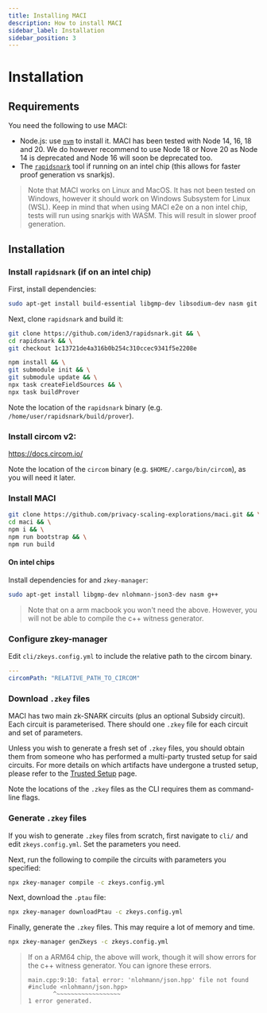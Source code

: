 ```yaml
---
title: Installing MACI
description: How to install MACI
sidebar_label: Installation
sidebar_position: 3
---
```


# Installation

## Requirements

You need the following to use MACI:

- Node.js: use [`nvm`](https://github.com/nvm-sh/nvm) to install it. MACI has
  been tested with Node 14, 16, 18 and 20. We do however recommend to use Node 18 or Nove 20 as Node 14 is deprecated and Node 16 will soon be deprecated too.
- The [`rapidsnark`](https://github.com/iden3/rapidsnark) tool if running on an intel chip (this allows for faster proof generation vs snarkjs).

> Note that MACI works on Linux and MacOS. It has not been tested on Windows, however it should work on Windows Subsystem for Linux (WSL). Keep in mind that when using MACI e2e on a non intel chip, tests will run using snarkjs with WASM. This will result in slower proof generation.

## Installation

### Install `rapidsnark` (if on an intel chip)

First, install dependencies:

```bash
sudo apt-get install build-essential libgmp-dev libsodium-dev nasm git
```

Next, clone `rapidsnark` and build it:

```bash
git clone https://github.com/iden3/rapidsnark.git && \
cd rapidsnark && \
git checkout 1c13721de4a316b0b254c310ccec9341f5e2208e

npm install && \
git submodule init && \
git submodule update && \
npx task createFieldSources && \
npx task buildProver
```

Note the location of the `rapidsnark` binary (e.g.
`/home/user/rapidsnark/build/prover`).

### Install circom v2:

https://docs.circom.io/

Note the location of the `circom` binary (e.g. `$HOME/.cargo/bin/circom`), as you will need it later.

### Install MACI

```bash
git clone https://github.com/privacy-scaling-explorations/maci.git && \
cd maci && \
npm i && \
npm run bootstrap && \
npm run build
```

#### On intel chips

Install dependencies for and `zkey-manager`:

```bash
sudo apt-get install libgmp-dev nlohmann-json3-dev nasm g++
```

> Note that on a arm macbook you won't need the above. However, you will not be able to compile the c++ witness generator.

### Configure zkey-manager

Edit `cli/zkeys.config.yml` to include the relative path to the
circom binary.

```yml
---
circomPath: "RELATIVE_PATH_TO_CIRCOM"
```

### Download `.zkey` files

MACI has two main zk-SNARK circuits (plus an optional Subsidy circuit). Each circuit is parameterised. There should one
`.zkey` file for each circuit and set of parameters.

Unless you wish to generate a fresh set of `.zkey` files, you should obtain
them from someone who has performed a multi-party trusted setup for said
circuits. For more details on which artifacts have undergone a trusted setup, please refer to the [Trusted Setup](https://maci.pse.dev/docs/trusted-setup) page.

Note the locations of the `.zkey` files as the CLI requires them as command-line flags.

### Generate `.zkey` files

If you wish to generate `.zkey` files from scratch, first navigate to `cli/`
and edit `zkeys.config.yml`. Set the parameters you need.

Next, run the following to compile the circuits with parameters you specified:

```bash
npx zkey-manager compile -c zkeys.config.yml
```

Next, download the `.ptau` file:

```bash
npx zkey-manager downloadPtau -c zkeys.config.yml
```

Finally, generate the `.zkey` files. This may require a lot of memory and time.

```bash
npx zkey-manager genZkeys -c zkeys.config.yml
```

> If on a ARM64 chip, the above will work, though it will show errors for the c++ witness generator. You can ignore these errors.
>
> ```
> main.cpp:9:10: fatal error: 'nlohmann/json.hpp' file not found
> #include <nlohmann/json.hpp>
>        ^~~~~~~~~~~~~~~~~~~
> 1 error generated.
> ```
